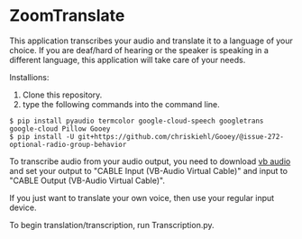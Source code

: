 # ZoomTranslate

This application transcribes your audio and translate it to a language of your choice. If you are 
deaf/hard of hearing or the speaker is speaking in a different language, this application will 
take care of your needs.

Installions: 
1. Clone this repository.
2. type the following commands into the command line.

```
$ pip install pyaudio termcolor google-cloud-speech googletrans google-cloud Pillow Gooey
$ pip install -U git+https://github.com/chriskiehl/Gooey/@issue-272-optional-radio-group-behavior
```

To transcribe audio from your audio output, you need to download [vb audio](
https://vb-audio.com/Cable/index.htm) and
set your output to "CABLE Input (VB-Audio Virtual Cable)" and input to
"CABLE Output (VB-Audio Virtual Cable)".

If you just want to translate your own voice, then use your regular input device.

To begin translation/transcription, run Transcription.py.
